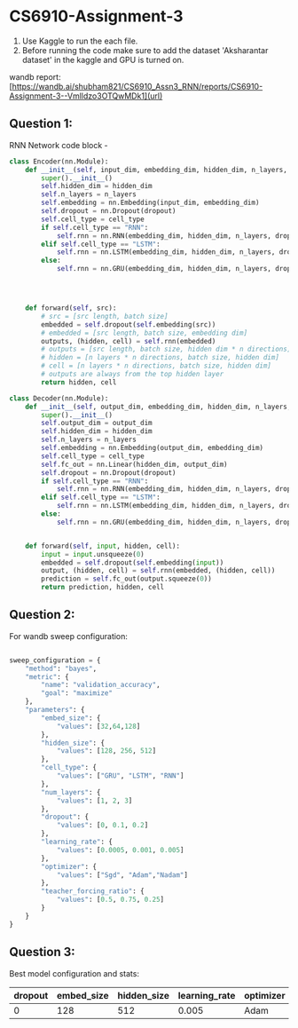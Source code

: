# CS6910-Assignment-3

1. Use Kaggle to run the each file.
2. Before running the code make sure to add the dataset 'Aksharantar dataset' in the kaggle and GPU is turned on.

wandb report: [https://wandb.ai/shubham821/CS6910_Assn3_RNN/reports/CS6910-Assignment-3--Vmlldzo3OTQwMDk1](url)
## Question 1:
RNN Network code block - 
```py
class Encoder(nn.Module):
    def __init__(self, input_dim, embedding_dim, hidden_dim, n_layers, dropout, cell_type):
        super().__init__()
        self.hidden_dim = hidden_dim
        self.n_layers = n_layers
        self.embedding = nn.Embedding(input_dim, embedding_dim)
        self.dropout = nn.Dropout(dropout)
        self.cell_type = cell_type
        if self.cell_type == "RNN":
            self.rnn = nn.RNN(embedding_dim, hidden_dim, n_layers, dropout=dropout)
        elif self.cell_type == "LSTM":
            self.rnn = nn.LSTM(embedding_dim, hidden_dim, n_layers, dropout=dropout)
        else:
            self.rnn = nn.GRU(embedding_dim, hidden_dim, n_layers, dropout=dropout)




    def forward(self, src):
        # src = [src length, batch size]
        embedded = self.dropout(self.embedding(src))
        # embedded = [src length, batch size, embedding dim]
        outputs, (hidden, cell) = self.rnn(embedded)
        # outputs = [src length, batch size, hidden dim * n directions]
        # hidden = [n layers * n directions, batch size, hidden dim]
        # cell = [n layers * n directions, batch size, hidden dim]
        # outputs are always from the top hidden layer
        return hidden, cell

class Decoder(nn.Module):
    def __init__(self, output_dim, embedding_dim, hidden_dim, n_layers, dropout,cell_type):
        super().__init__()
        self.output_dim = output_dim
        self.hidden_dim = hidden_dim
        self.n_layers = n_layers
        self.embedding = nn.Embedding(output_dim, embedding_dim)
        self.cell_type = cell_type
        self.fc_out = nn.Linear(hidden_dim, output_dim)
        self.dropout = nn.Dropout(dropout)
        if self.cell_type == "RNN":
            self.rnn = nn.RNN(embedding_dim, hidden_dim, n_layers, dropout=dropout)
        elif self.cell_type == "LSTM":
            self.rnn = nn.LSTM(embedding_dim, hidden_dim, n_layers, dropout=dropout)
        else:
            self.rnn = nn.GRU(embedding_dim, hidden_dim, n_layers, dropout=dropout)


    def forward(self, input, hidden, cell):
        input = input.unsqueeze(0)
        embedded = self.dropout(self.embedding(input))
        output, (hidden, cell) = self.rnn(embedded, (hidden, cell))
        prediction = self.fc_out(output.squeeze(0))
        return prediction, hidden, cell
```


## Question 2:
For wandb sweep configuration:

```py

sweep_configuration = {
    "method": "bayes",
    "metric": {
        "name": "validation_accuracy",
        "goal": "maximize"
    },
    "parameters": {
        "embed_size": {
            "values": [32,64,128]
        },
        "hidden_size": {
            "values": [128, 256, 512]
        },
        "cell_type": {
            "values": ["GRU", "LSTM", "RNN"]
        },
        "num_layers": {
            "values": [1, 2, 3]
        },
        "dropout": {
            "values": [0, 0.1, 0.2]
        },
        "learning_rate": {
            "values": [0.0005, 0.001, 0.005]
        },
        "optimizer": {
            "values": ["Sgd", "Adam","Nadam"]
        },
        "teacher_forcing_ratio": {
            "values": [0.5, 0.75, 0.25]
        }
    }
}
```

## Question 3:
Best model configuration and stats:

| dropout | embed_size | hidden_size | learning_rate | optimizer | num_layers | val_accuracy  | test_accuracy |
|---------|------------|-------------|---------------|-----------|------------|-------|----------------------|
| 0       | 128        | 512         | 0.005          | Adam      | 3          | 0.3662      | 0.3386        |



